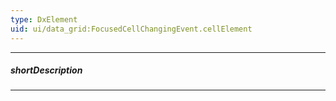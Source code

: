 ```yaml
---
type: DxElement
uid: ui/data_grid:FocusedCellChangingEvent.cellElement
---
```

---
##### shortDescription
<!-- Description goes here -->

---
<!-- Description goes here -->